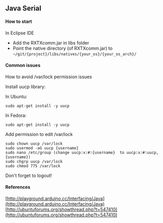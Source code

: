 Java Serial
-----------

#### How to start

In Eclipse IDE
- Add the RXTXcomm.jar in libs folder
- Point the native directory (of RXTXcomm.jar) to `~/git/{project}/libs/natives/{your_os}/{your_os_arch}/`

#### Common issues

How to avoid /var/lock permission issues

Install uucp library:

In Ubuntu:
```
sudo apt-get install -y uucp
```

In Fedora:
```
sudo apt-get install -y uucp
```

Add permission to edit /var/lock

```
sudo chown uucp /var/lock
sudo usermod -aG uucp {username}
sudo nano /etc/group (change uucp:x:#:{username}  to uucp:x:#:uucp,{username})
sudo chgrp uucp /var/lock
sudo chmod 775 /var/lock
```

Don't forget to logout!

#### References
[http://playground.arduino.cc/Interfacing/Java](http://playground.arduino.cc/Interfacing/Java)
[http://ubuntuforums.org/showthread.php?t=547410](http://ubuntuforums.org/showthread.php?t=547410)
